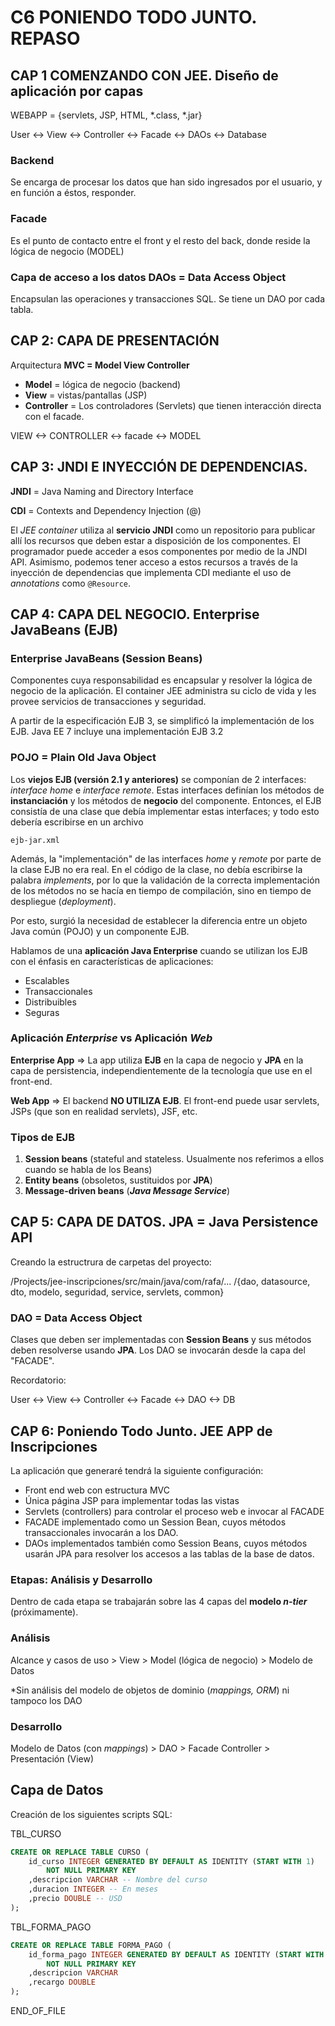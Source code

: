 # C6 PONIENDO TODO JUNTO. REPASO

## CAP 1 COMENZANDO CON JEE. Diseño de aplicación por capas

WEBAPP = {servlets, JSP, HTML, *.class, *.jar}

User <-> View <-> Controller <-> Facade <-> DAOs <-> Database

### Backend
Se encarga de procesar los datos que han sido ingresados por el usuario, y en función a éstos, responder. 

### Facade

Es el punto de contacto entre el front y el resto del back,
donde reside la lógica de negocio (MODEL)

### Capa de acceso a los datos DAOs = Data Access Object
    
Encapsulan las operaciones y transacciones SQL. 
Se tiene un DAO por cada tabla.

## CAP 2: CAPA DE PRESENTACIÓN

Arquitectura **MVC = Model View Controller**
- **Model** = lógica de negocio (backend)
- **View** = vistas/pantallas (JSP)
- **Controller** = Los controladores (Servlets) que tienen 
interacción directa con el facade.

VIEW <-> CONTROLLER <-> facade <-> MODEL

## CAP 3: JNDI E INYECCIÓN DE DEPENDENCIAS.

**JNDI** = Java Naming and Directory Interface

**CDI**  = Contexts and Dependency Injection (@)

El _JEE container_ utiliza al **servicio JNDI** como un 
repositorio para publicar allí los recursos que deben estar
a disposición de los componentes. El programador puede acceder
a esos componentes por medio de la JNDI API. 
Asimismo, podemos tener acceso a estos recursos a través de
la inyección de dependencias que implementa CDI mediante
el uso de _annotations_ como ```@Resource```.


## CAP 4: CAPA DEL NEGOCIO. Enterprise JavaBeans (EJB)

### Enterprise JavaBeans (Session Beans)

Componentes cuya responsabilidad es encapsular y resolver la
lógica de negocio de la aplicación. El container JEE 
administra su ciclo de vida y les
provee servicios de transacciones y seguridad.

A partir de la especificación EJB 3, se simplificó la
implementación de los EJB. Java EE 7 incluye una implementación
EJB 3.2

### POJO = Plain Old Java Object

Los **viejos EJB (versión 2.1 y anteriores)** se componían de 2 
interfaces: _interface home_ e _interface remote_. Estas
interfaces definían los métodos de **instanciación** y los
métodos de **negocio** del componente. 
Entonces, el EJB consistía de una clase que debía implementar
estas interfaces; y todo esto debería escribirse en un archivo

```ejb-jar.xml```

Además, la "implementación" de las interfaces _home_ y 
_remote_ por parte de la clase EJB no era real. En el código de
la clase, no debía escribirse la palabra _implements_, por lo
que la validación de la correcta implementación de los métodos
no se hacía en tiempo de compilación, sino en tiempo de
despliegue (_deployment_).

Por esto, surgió la necesidad de establecer la diferencia entre
un objeto Java común (POJO) y un componente EJB.

Hablamos de una **aplicación Java Enterprise** cuando se
utilizan los EJB con el énfasis en características de
aplicaciones:
- Escalables
- Transaccionales
- Distribuibles
- Seguras

### Aplicación _Enterprise_ vs Aplicación _Web_

**Enterprise App** => La app utiliza **EJB** en la capa de negocio
y **JPA** en la capa de persistencia, independientemente 
de la tecnología que use en el front-end.

**Web App** => El backend **NO UTILIZA EJB**. El front-end
puede usar servlets, JSPs (que son en realidad servlets),
JSF, etc.

### Tipos de EJB

1. **Session beans** (stateful and stateless. Usualmente 
nos referimos a ellos cuando se habla de los Beans)
2. **Entity beans** (obsoletos, sustituidos por **JPA**)
3. **Message-driven beans** (**_Java Message Service_**)

## CAP 5: CAPA DE DATOS. JPA = Java Persistence API 

Creando la estructrura de carpetas del proyecto:

/Projects/jee-inscripciones/src/main/java/com/rafa/...
    /{dao, datasource, dto, modelo, seguridad, service, servlets, common}

### DAO = Data Access Object

Clases que deben ser implementadas con **Session Beans**
y sus métodos deben resolverse usando **JPA**.
Los DAO se invocarán desde la capa del "FACADE".

Recordatorio:

User <-> View <-> Controller <-> Facade <-> DAO <-> DB

## CAP 6: Poniendo Todo Junto. JEE APP de Inscripciones

La aplicación que generaré tendrá la siguiente configuración:

- Front end web con estructura MVC
- Única página JSP para implementar todas las vistas
- Servlets (controllers) para controlar el proceso web e
invocar al FACADE
- FACADE implementado como un Session Bean, cuyos métodos
transaccionales invocarán a los DAO.
- DAOs implementados también como Session Beans, cuyos
métodos usarán JPA para resolver los accesos a las tablas
de la base de datos.

### Etapas: Análisis y Desarrollo

Dentro de cada etapa se trabajarán sobre las 4 capas del
**modelo _n-tier_** (próximamente).

### Análisis

Alcance y casos de uso > View > Model (lógica de negocio) 
    > Modelo de Datos

*Sin análisis del modelo de objetos de dominio (_mappings, ORM_) ni tampoco los DAO

### Desarrollo

Modelo de Datos (con _mappings_) > DAO > Facade
    Controller > Presentación (View)

## Capa de Datos

Creación de los siguientes scripts SQL:

TBL_CURSO
```sql
CREATE OR REPLACE TABLE CURSO (
    id_curso INTEGER GENERATED BY DEFAULT AS IDENTITY (START WITH 1)
        NOT NULL PRIMARY KEY
    ,descripcion VARCHAR -- Nombre del curso
    ,duracion INTEGER -- En meses
    ,precio DOUBLE -- USD
);
```

TBL_FORMA_PAGO
```sql
CREATE OR REPLACE TABLE FORMA_PAGO (
    id_forma_pago INTEGER GENERATED BY DEFAULT AS IDENTITY (START WITH 1)
        NOT NULL PRIMARY KEY
    ,descripcion VARCHAR
    ,recargo DOUBLE
);
```




END_OF_FILE